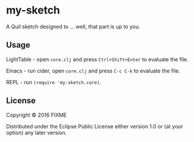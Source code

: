 # my-sketch

A Quil sketch designed to ... well, that part is up to you.

## Usage

LightTable - open `core.clj` and press `Ctrl+Shift+Enter` to evaluate the file.

Emacs - run cider, open `core.clj` and press `C-c C-k` to evaluate the file.

REPL - run `(require 'my-sketch.core)`.

## License

Copyright © 2016 FIXME

Distributed under the Eclipse Public License either version 1.0 or (at
your option) any later version.
